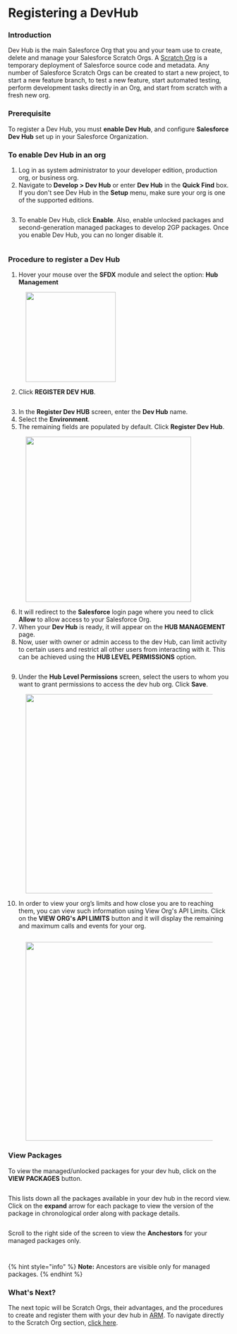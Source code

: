 # Registering a DevHub 

### Introduction <a href="#introduction" id="introduction"></a>

Dev Hub is the main Salesforce Org that you and your team use to create, delete and manage your Salesforce Scratch Orgs. A [Scratch Org](create-a-scratch-org.md) is a temporary deployment of Salesforce source code and metadata. Any number of Salesforce Scratch Orgs can be created to start a new project, to start a new feature branch, to test a new feature, start automated testing, perform development tasks directly in an Org, and start from scratch with a fresh new org.

### Prerequisite <a href="#prerequisite" id="prerequisite"></a>

To register a Dev Hub, you must **enable Dev Hub**, and configure **Salesforce Dev Hub** set up in your Salesforce Organization.

### To enable Dev Hub in an org <a href="#to-enable-dev-hub-in-an-org" id="to-enable-dev-hub-in-an-org"></a>

1. Log in as system administrator to your developer edition, production org, or business org.
2. Navigate to **Develop > Dev Hub** or enter **Dev Hub** in the **Quick Find** box. If you don't see Dev Hub in the **Setup** menu, make sure your org is one of the supported editions.

<figure><img src="../../.gitbook/assets/image (1404).png" alt=""><figcaption></figcaption></figure>

3. To enable Dev Hub, click **Enable**. Also, enable unlocked packages and second-generation managed packages to develop 2GP packages. Once you enable Dev Hub, you can no longer disable it.

<figure><img src="../../.gitbook/assets/image (1405).png" alt=""><figcaption></figcaption></figure>

### Procedure to register a Dev Hub <a href="#procedure-to-register-a-dev-hub" id="procedure-to-register-a-dev-hub"></a>

1. Hover your mouse over the **SFDX** module and select the option: **Hub Management**

<figure><img src="../../.gitbook/assets/image (1406).png" alt="" width="204"><figcaption></figcaption></figure>

2. Click **REGISTER DEV HUB**.

<figure><img src="../../.gitbook/assets/image (1407).png" alt=""><figcaption></figcaption></figure>

3. In the **Register Dev HUB** screen, enter the **Dev Hub** name.
4. Select the **Environment**.
5. The remaining fields are populated by default. Click **Register Dev Hub**.

<figure><img src="../../.gitbook/assets/image (1408).png" alt="" width="375"><figcaption></figcaption></figure>

6. It will redirect to the **Salesforce** login page where you need to click **Allow** to allow access to your Salesforce Org.&#x20;
7. When your **Dev Hub** is ready, it will appear on the **HUB MANAGEMENT** page.
8. Now, user with owner or admin access to the dev Hub, can limit activity to certain users and restrict all other users from interacting with it. This can be achieved using the **HUB LEVEL PERMISSIONS** option.

<figure><img src="../../.gitbook/assets/image (1409).png" alt=""><figcaption></figcaption></figure>

9. Under the **Hub Level Permissions** screen, select the users to whom you want to grant permissions to access the dev hub org. Click **Save**.

<figure><img src="../../.gitbook/assets/image (1410).png" alt="" width="452"><figcaption></figcaption></figure>

10. In order to view your org’s limits and how close you are to reaching them, you can view such information using View Org's API Limits. Click on the **VIEW ORG's API LIMITS** button and it will display the remaining and maximum calls and events for your org.

<figure><img src="../../.gitbook/assets/image (1411).png" alt=""><figcaption></figcaption></figure>

<figure><img src="../../.gitbook/assets/image (1412).png" alt="" width="451"><figcaption></figcaption></figure>

### View Packages <a href="#view-packages" id="view-packages"></a>

To view the managed/unlocked packages for your dev hub, click on the **VIEW PACKAGES** button.

<figure><img src="../../.gitbook/assets/image (1413).png" alt=""><figcaption></figcaption></figure>

This lists down all the packages available in your dev hub in the record view. Click on the **expand** arrow for each package to view the version of the package in chronological order along with package details.

<figure><img src="../../.gitbook/assets/image (1414).png" alt=""><figcaption></figcaption></figure>

Scroll to the right side of the screen to view the **Anchestors** for your managed packages only.

<figure><img src="../../.gitbook/assets/image (1415).png" alt=""><figcaption></figcaption></figure>

<figure><img src="../../.gitbook/assets/image (1416).png" alt=""><figcaption></figcaption></figure>

{% hint style="info" %}
**Note:** Ancestors are visible only for managed packages.
{% endhint %}

### What's Next? <a href="#whats-next" id="whats-next"></a>

The next topic will be Scratch Orgs, their advantages, and the procedures to create and register them with your dev hub in [ARM](https://www.autorabit.com/). To navigate directly to the Scratch Org section, [click here](create-a-scratch-org.md).
